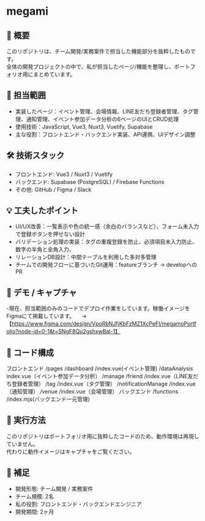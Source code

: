 # megami

## 📌 概要
このリポジトリは、チーム開発/実務案件で担当した機能部分を抜粋したものです。  
全体の開発プロジェクトの中で、私が担当したページ/機能を整理し、ポートフォリオ用にまとめています。  

## 🎯 担当範囲
- 実装したページ：イベント管理、会場情報、LINE友だち登録者管理、タグ管理、通知管理、イベント参加データ分析の6ページのUIとCRUD処理
- 使用技術：JavaScript, Vue3, Nuxt3, Vuetify, Supabase
- 主な役割：フロントエンド・バックエンド実装、API連携、UIデザイン調整

## 🛠 技術スタック
- フロントエンド: Vue3 / Nuxt3 / Vuetify
- バックエンド: Supabase (PostgreSQL) / Firebase Functions
- その他: GitHub / Figma / Slack

## 💡 工夫したポイント
- UI/UX改善：一覧表示や色の統一感（余白のバランスなど）、フォーム未入力で登録ボタンを押せない設計
- バリデーション処理の実装：タグの重複登録を防止、必須項目未入力防止、数字の半角と全角入力、
- リレーションDB設計：中間テーブルを利用した多対多管理
- チームでの開発フローに基づいたGit運用：featureブランチ → developへのPR

## 📸 デモ / キャプチャ
-現在、担当範囲のみのコードでデプロイ作業をしています。稼働イメージをFigmaにて掲載しています。
　→【https://www.figma.com/design/VpoRbNJfjKbFzMZ1XcPeFI/megamoPortfolio?node-id=0-1&t=SNgF8Qu2gshxwBal-1】 

## 📂 コード構成
フロントエンド
/pages
 /dashboard
  /index.vue(イベント管理)
  /dataAnalysis
   index.vue（イベント参加データ分析）
  /manage
   /friend
    /index.vue（LINE友だち登録者管理）
   /tag
    /index.vue（タグ管理）
  /notificationManage
   /index.vue（通知管理）
  /venue
   /index.vue（会場管理）
バックエンド
/functions
 /index.mjs(バックエンド一元管理)

## 🚀 実行方法
このリポジトリはポートフォリオ用に抜粋したコードのため、動作環境は再現していません。  
代わりに動作イメージはキャプチャをご覧ください。  

## 👤 補足
- 開発形態: チーム開発 / 実務案件  
- チーム規模: 2名  
- 私の役割: フロントエンド・バックエンドエンジニア  
- 開発期間: 2ヶ月  
